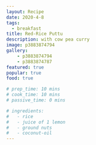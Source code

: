 ```yaml
---
layout: Recipe
date: 2020-4-8
tags:
  - breakfast
title: Red-Rice Puttu
description: with cow pea curry
image: p3883874794
gallery:
    - p3883874794
    - p3883874787
featured: true
popular: true
food: true

# prep_time: 10 mins
# cook_time: 10 mins
# passive_time: 0 mins

# ingredients:
#   - rice
#   - juice of 1 lemon
#   - ground nuts
#   - coconut-oil
---
```




